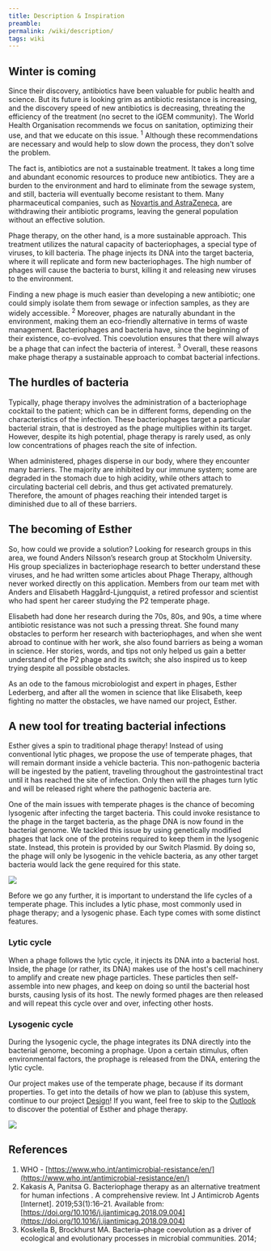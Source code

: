 ```yaml
---
title: Description & Inspiration
preamble:
permalink: /wiki/description/
tags: wiki
---
```


## Winter is coming

Since their discovery, antibiotics have been valuable for public health and science. But its future is looking grim as antibiotic resistance is increasing, and the discovery speed of new antibiotics is decreasing, threating the efficiency of the treatment (no secret to the iGEM community). The World Health Organisation recommends we focus on sanitation, optimizing their use, and that we educate on this issue. <sup>1</sup> Although these recommendations are necessary and would help to slow down the process, they don't solve the problem.

The fact is, antibiotics are not a sustainable treatment. It takes a long time and abundant economic resources to produce new antibiotics. They are a burden to the environment and hard to eliminate from the sewage system, and still, bacteria will eventually become resistant to them. Many pharmaceutical companies, such as [Novartis and AstraZeneca](/wiki/human-practices), are withdrawing their antibiotic programs, leaving the general population without an effective solution.

Phage therapy, on the other hand, is a more sustainable approach. This treatment utilizes the natural capacity of bacteriophages, a special type of viruses, to kill bacteria. The phage injects its DNA into the target bacteria, where it will replicate and form new bacteriophages. The high number of phages will cause the bacteria to burst, killing it and releasing new viruses to the environment.

Finding a new phage is much easier than developing a new antibiotic; one could simply isolate them from sewage or infection samples, as they are widely accessible. <sup>2</sup> Moreover, phages are naturally abundant in the environment, making them an eco-friendly alternative in terms of waste management. Bacteriophages and bacteria have, since the beginning of their existence, co-evolved. This coevolution ensures that there will always be a phage that can infect the bacteria of interest. <sup>3</sup> Overall, these reasons make phage therapy a sustainable approach to combat bacterial infections.

## The hurdles of bacteria

Typically, phage therapy involves the administration of a bacteriophage cocktail to the patient; which can be in different forms, depending on the characteristics of the infection. These bacteriophages target a particular bacterial strain, that is destroyed as the phage multiplies within its target. However, despite its high potential, phage therapy is rarely used, as only low concentrations of phages reach the site of infection.

When administered, phages disperse in our body, where they encounter many barriers. The majority are inhibited by our immune system; some are degraded in the stomach due to high acidity, while others attach to circulating bacterial cell debris, and thus get activated prematurely. Therefore, the amount of phages reaching their intended target is diminished due to all of these barriers.

## The becoming of Esther

So, how could we provide a solution? Looking for research groups in this area, we found Anders Nilsson’s research group at Stockholm University. His group specializes in bacteriophage research to better understand these viruses, and he had written some articles about Phage Therapy, although never worked directly on this application. Members from our team met with Anders and Elisabeth Haggård-Ljungquist, a retired professor and scientist who had spent her career studying the P2 temperate phage.

Elisabeth had done her research during the 70s, 80s, and 90s, a time where antibiotic resistance was not such a pressing threat. She found many obstacles to perform her research with bacteriophages, and when she went abroad to continue with her work, she also found barriers as being a woman in science. Her stories, words, and tips not only helped us gain a better understand of the P2 phage and its switch; she also inspired us to keep trying despite all possible obstacles.

As an ode to the famous microbiologist and expert in phages, Esther Lederberg, and after all the women in science that like Elisabeth, keep fighting no matter the obstacles, we have named our project, Esther.

## A new tool for treating bacterial infections

Esther gives a spin to traditional phage therapy! Instead of using conventional lytic phages, we propose the use of temperate phages, that will remain dormant inside a vehicle bacteria. This non-pathogenic bacteria will be ingested by the patient, traveling throughout the gastrointestinal tract until it has reached the site of infection. Only then will the phages turn lytic and will be released right where the pathogenic bacteria are.

One of the main issues with temperate phages is the chance of becoming lysogenic after infecting the target bacteria. This could invoke resistance to the phage in the target bacteria, as the phage DNA is now found in the bacterial genome. We tackled this issue by using genetically modified phages that lack one of the proteins required to keep them in the lysogenic state. Instead, this protein is provided by our Switch Plasmid. By doing so, the phage will only be lysogenic in the vehicle bacteria, as any other target bacteria would lack the gene required for this state.

![](https://2019.igem.org/wiki/images/1/1a/T--Stockholm--description-01.png)

Before we go any further, it is important to understand the life cycles of a temperate phage. This includes a lytic phase, most commonly used in phage therapy; and a lysogenic phase. Each type comes with some distinct features.

### Lytic cycle

When a phage follows the lytic cycle, it injects its DNA into a bacterial host. Inside, the phage (or rather, its DNA) makes use of the host's cell machinery to amplify and create new phage particles. These particles then self-assemble into new phages, and keep on doing so until the bacterial host bursts, causing lysis of its host. The newly formed phages are then released and will repeat this cycle over and over, infecting other hosts.

### Lysogenic cycle

During the lysogenic cycle, the phage integrates its DNA directly into the bacterial genome, becoming a prophage. Upon a certain stimulus, often environmental factors, the prophage is released from the DNA, entering the lytic cycle.

Our project makes use of the temperate phage, because if its dormant properties. To get into the details of how we plan to (ab)use this system, continue to our project [Design](/wiki/design/)! If you want, feel free to skip to the [Outlook](/wiki/design/) to discover the potential of Esther and phage therapy.

![](https://2019.igem.org/wiki/images/a/a0/T--Stockholm--description-02.png)

## References

1. WHO - [https://www.who.int/antimicrobial-resistance/en/](https://www.who.int/antimicrobial-resistance/en/)
2. Kakasis A, Panitsa G. Bacteriophage therapy as an alternative treatment for human infections . A comprehensive review. Int J Antimicrob Agents [Internet]. 2019;53(1):16–21. Available from: [https://doi.org/10.1016/j.ijantimicag.2018.09.004](https://doi.org/10.1016/j.ijantimicag.2018.09.004)
3. Koskella B, Brockhurst MA. Bacteria–phage coevolution as a driver of ecological and evolutionary processes in microbial communities. 2014;
